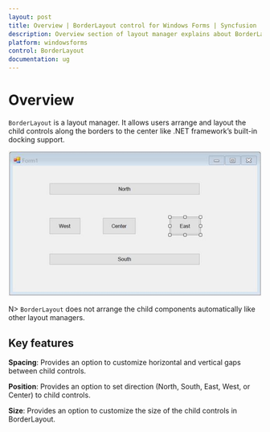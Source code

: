 ```yaml
---
layout: post
title: Overview | BorderLayout control for Windows Forms | Syncfusion
description: Overview section of layout manager explains about BorderLayout controls available in Windows Forms
platform: windowsforms
control: BorderLayout
documentation: ug
---
```


# Overview

`BorderLayout` is a layout manager. It allows users arrange and layout the child controls along the borders to the center like .NET framework’s built-in docking support.

![Layout manager to dock controls at different sides](overview_images/overview_img1.jpeg)

N> `BorderLayout` does not arrange the child components automatically like other layout managers.

## Key features

**Spacing**: Provides an option to customize horizontal and vertical gaps between child controls.

**Position**: Provides an option to set direction (North, South, East, West, or Center) to child controls.

**Size**: Provides an option to customize the size of the child controls in BorderLayout.
